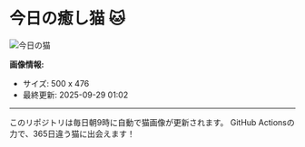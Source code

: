 # 今日の癒し猫 🐱

![今日の猫](https://cdn2.thecatapi.com/images/bcc.jpg)

**画像情報:**
- サイズ: 500 x 476
- 最終更新: 2025-09-29 01:02

---

このリポジトリは毎日朝9時に自動で猫画像が更新されます。
GitHub Actionsの力で、365日違う猫に出会えます！
